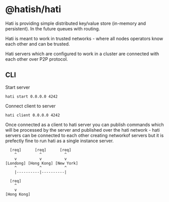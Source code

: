 # @hatish/hati

Hati is providing simple distributed key/value store (in-memory and persistent). In the future queues with routing.

Hati is meant to work in trusted networks - where all nodes operators know each other and can be trusted.

Hati servers which are configured to work in a cluster are connected with each other over P2P protocol.

## CLI

Start server

```
hati start 0.0.0.0 4242
```

Connect client to server

```
hati client 0.0.0.0 4242
```

Once connected as a client to hati server you can publish commands which will be processed by the server and published over the hati network - hati servers can be connected to each other creating networkof servers but it is prefectly fine to run hati as a single instance server.

```
  [req]      [req]      [req]
    ^          ^          ^
    v          v          v
[Londong] [Hong Kong] [New York]
    ^          ^          ^
    |----------|----------|
```

```
  [req]
    ^
    v
[Hong Kong]
```
